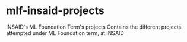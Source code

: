 # mlf-insaid-projects
INSAID's ML Foundation Term's projects
Contains the different projects attempted under ML Foundation term, at INSAID
